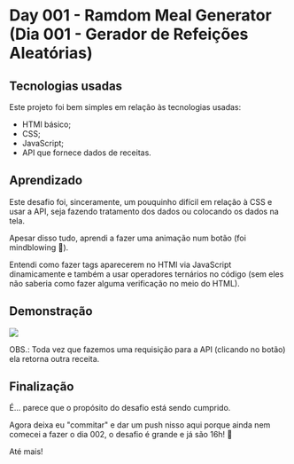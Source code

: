 # Day 001 - Ramdom Meal Generator (Dia 001 - Gerador de Refeições Aleatórias)

## Tecnologias usadas
 Este projeto foi bem simples em relação às tecnologias usadas:

 - HTMl básico;
 - CSS;
 - JavaScript;
 - API que fornece dados de receitas.

## Aprendizado
 Este desafio foi, sinceramente, um pouquinho difícil em relação à CSS e usar a API, seja fazendo tratamento dos dados ou colocando os dados na tela.

 Apesar disso tudo, aprendi a fazer uma animação num botão (foi mindblowing 🤯).

 Entendi como fazer tags aparecerem no HTMl via JavaScript dinamicamente e também a usar operadores ternários no código (sem eles não saberia como fazer alguma verificação no meio do HTML).

## Demonstração
 ![](demonstracao.gif)

 OBS.: Toda vez que fazemos uma requisição para a API (clicando no botão) ela retorna outra receita.

## Finalização
 É... parece que o propósito do desafio está sendo cumprido.

 Agora deixa eu "commitar" e dar um push nisso aqui porque ainda nem comecei a fazer o dia 002, o desafio é grande e já são 16h! 😬

 Até mais!
